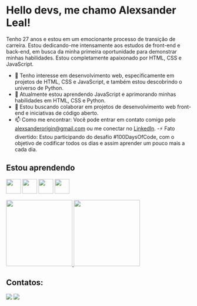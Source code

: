 # Hello devs, me chamo Alexsander Leal! 
Tenho 27 anos e estou em um emocionante processo de transição de carreira. Estou dedicando-me intensamente aos estudos de front-end e back-end, em busca da minha primeira oportunidade para demonstrar minhas habilidades. Estou completamente apaixonado por HTML, CSS e JavaScript.

- 👀 Tenho interesse em desenvolvimento web, especificamente em projetos de HTML, CSS e JavaScript, e também estou descobrindo o universo de Python.
- 🌱 Atualmente estou aprendendo JavaScript e aprimorando minhas habilidades em HTML, CSS e Python.
- 💞️ Estou buscando colaborar em projetos de desenvolvimento web front-end e iniciativas de código aberto.
- 📫 Como me encontrar: Você pode entrar em contato comigo pelo [alexsanderorigin@gmail.com](mailto:alexsanderorigin@gmail.com) ou me conectar no [LinkedIn](https://www.linkedin.com/in/lealalexsander).
-⚡ Fato divertido: Estou participando do desafio #100DaysOfCode, com o objetivo de codificar todos os dias e assim aprender um pouco mais a cada dia.

## Estou aprendendo

<img src="https://cdn.jsdelivr.net/gh/devicons/devicon@latest/icons/html5/html5-original-wordmark.svg" width="40" height="40"/> <img src="https://cdn.jsdelivr.net/gh/devicons/devicon@latest/icons/css3/css3-original-wordmark.svg" width="40" height="40"/> <img src="https://cdn.jsdelivr.net/gh/devicons/devicon@latest/icons/javascript/javascript-original.svg" width="40" height="40"/> <img src="https://cdn.jsdelivr.net/gh/devicons/devicon@latest/icons/python/python-original-wordmark.svg" width="40" height="40"/>

<div>
    <a href="https://github.com/lealalexsander">
        <img loading="lazy" height="180em" src="https://github-readme-stats.vercel.app/api/top-langs/?username=lealalexsander&layout=compact&langs_count=7&theme=dracula"/>
        <img loading="lazy" height="180em" src="https://github-readme-stats.vercel.app/api?username=lealalexsander&show_icons=true&theme=dracula&include_all_commits=true&count_private=true"/></a>
</div>

## Contatos:

<div>
<a href="https://instagram.com/alexsanderleal" target="_blank"><img loading="lazy" src="https://img.shields.io/badge/-Instagram-%23E4405F?style=for-the-badge&logo=instagram&logoColor=white" target="_blank"></a>
<a href="https://www.linkedin.com/in/alexsander-leal-475351298" target="_blank"><img loading="lazy" src="https://img.shields.io/badge/-LinkedIn-%230077B5?style=for-the-badge&logo=linkedin&logoColor=white" target="_blank"></a>   
</div>
